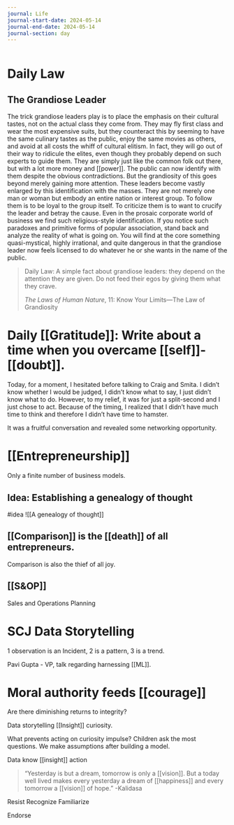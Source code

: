 ```yaml
---
journal: Life
journal-start-date: 2024-05-14
journal-end-date: 2024-05-14
journal-section: day
---
```


```calendar-nav
```

# Daily Law
## The Grandiose Leader

The trick grandiose leaders play is to place the emphasis on their cultural tastes, not on the actual class they come from. They may fly first class and wear the most expensive suits, but they counteract this by seeming to have the same culinary tastes as the public, enjoy the same movies as others, and avoid at all costs the whiff of cultural elitism. In fact, they will go out of their way to ridicule the elites, even though they probably depend on such experts to guide them. They are simply just like the common folk out there, but with a lot more money and [[power]]. The public can now identify with them despite the obvious contradictions. But the grandiosity of this goes beyond merely gaining more attention. These leaders become vastly enlarged by this identification with the masses. They are not merely one man or woman but embody an entire nation or interest group. To follow them is to be loyal to the group itself. To criticize them is to want to crucify the leader and betray the cause. Even in the prosaic corporate world of business we find such religious-style identification. If you notice such paradoxes and primitive forms of popular association, stand back and analyze the reality of what is going on. You will find at the core something quasi-mystical, highly irrational, and quite dangerous in that the grandiose leader now feels licensed to do whatever he or she wants in the name of the public.

> Daily Law: A simple fact about grandiose leaders: they depend on the attention they are given. Do not feed their egos by giving them what they crave.
> 
> _The Laws of Human Nature_, 11: Know Your Limits—The Law of Grandiosity

# Daily [[Gratitude]]: Write about a time when you overcame [[self]]-[[doubt]].

Today, for a moment, I hesitated before talking to Craig and Smita. I didn’t know whether I would be judged, I didn’t know what to say, I just didn’t know what to do. However, to my relief, it was for just a split-second and I just chose to act. Because of the timing, I realized that I didn’t have much time to think and therefore I didn’t have time to hamster. 

It was a fruitful conversation and revealed some networking opportunity. 

# [[Entrepreneurship]]
Only a finite number of business models.

## Idea: Establishing a genealogy of thought
#idea
![[A genealogy of thought]]
## [[Comparison]] is the [[death]] of all entrepreneurs.

Comparison is also the thief of all joy.

## [[S&OP]]
Sales and Operations Planning

# SCJ Data Storytelling
1 observation is an Incident, 2 is a pattern, 3 is a trend.

Pavi Gupta - VP, talk regarding harnessing [[ML]].


# Moral authority feeds [[courage]] 

Are there diminishing returns to integrity?

Data storytelling 
[[Insight]] curiosity.

What prevents acting on curiosity impulse?
Children ask the most questions. 
We make assumptions after building a model. 

Data know [[insight]] action

>“Yesterday is but a dream, tomorrow is only a [[vision]]. But a today well lived makes every yesterday a dream of [[happiness]] and every tomorrow a [[vision]] of hope.” -Kalidasa


Resist
Recognize
Familiarize

Endorse